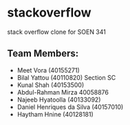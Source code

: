 # stackoverflow
stack overflow clone for SOEN 341

## Team Members:
- Meet Vora (40155271)
- Bilal Yattou (40110820) Section SC
- Kunal Shah (40153500)
- Abdul-Rahman Mirza 40058876
- Najeeb Hyatoolla (40133092)
- Daniel Henriques da Silva (40157010)
- Haytham Hnine (40128181)
